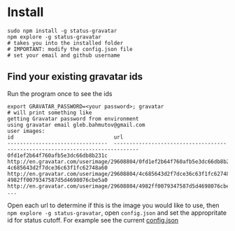 # Install

    sudo npm install -g status-gravatar
    npm explore -g status-gravatar
    # takes you into the installed folder
    # IMPORTANT: modify the config.json file
    # set your email and github username

## Find your existing gravatar ids

Run the program once to see the ids

    export GRAVATAR_PASSWORD=<your password>; gravatar
    # will print something like
    getting Gravatar password from environment
    using gravatar email gleb.bahmutov@gmail.com
    user images:
    id                                url
    --------------------------------  ------------------------------------------------------------------------------
    0fd1ef2b64f760afb5e3dc66db8b231c  http://en.gravatar.com/userimage/29608804/0fd1ef2b64f760afb5e3dc66db8b231c.jpg
    4c685643d2f7dce36c63f1fc62748a60  http://en.gravatar.com/userimage/29608804/4c685643d2f7dce36c63f1fc62748a60.jpg
    4982ff0079347587d5d4698076cbe5a0  http://en.gravatar.com/userimage/29608804/4982ff0079347587d5d4698076cbe5a0.jpg
    ...

Open each url to determine if this is the image you would like to use,
then `npm explore -g status-gravatar`, open `config.json` and set the appropritate id for status cutoff.
For example see the current [config.json](config.json)

